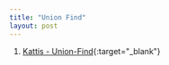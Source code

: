 ```yaml
---
title: "Union Find"
layout: post
---
```


1. [Kattis - Union-Find](https://open.kattis.com/problems/unionfind){:target="_blank"}
